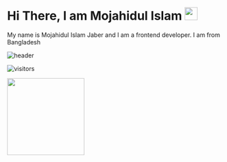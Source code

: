 # Hi There, I am Mojahidul Islam <img src="https://raw.githubusercontent.com/MartinHeinz/MartinHeinz/master/wave.gif" width="30px">

My name is Mojahidul Islam Jaber and I am a frontend developer. I am from Bangladesh

![header](https://capsule-render.vercel.app/api?type=wave&color=gradient&height=300&section=footer&text=Mojahidul%Islam&fontSize=90)


![visitors](https://visitor-badge.glitch.me/badge?page_id=${Mojahid23}.${Mojahid213/Mojahid213})

<img height="180em" src="https://github-readme-stats.vercel.app/api?username=Mojahid213&show_icons=true&hide_border=true&&count_private=true&include_all_commits=true" />


<!--
**Mojahid213/Mojahid213** is a ✨ _special_ ✨ repository because its `README.md` (this file) appears on your GitHub profile.

Here are some ideas to get you started:

- 🔭 I’m currently working on ...
- 🌱 I’m currently learning ...
- 👯 I’m looking to collaborate on ...
- 🤔 I’m looking for help with ...
- 💬 Ask me about ...
- 📫 How to reach me: ...
- 😄 Pronouns: ...
- ⚡ Fun fact: ...
-->
